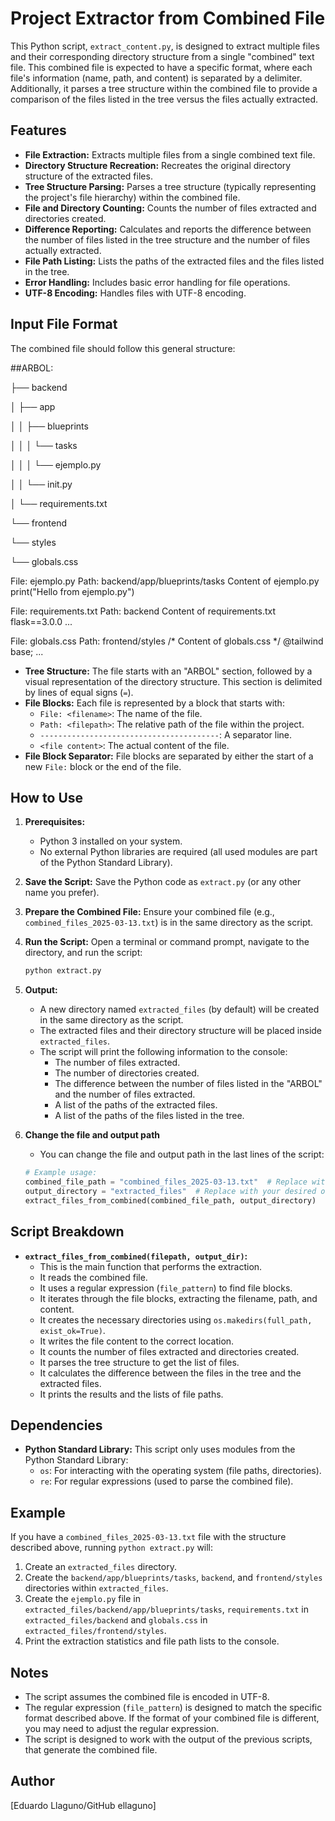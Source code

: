 # Project Extractor from Combined File

This Python script, `extract_content.py`, is designed to extract multiple files and their corresponding directory structure from a single "combined" text file. This combined file is expected to have a specific format, where each file's information (name, path, and content) is separated by a delimiter. Additionally, it parses a tree structure within the combined file to provide a comparison of the files listed in the tree versus the files actually extracted.

## Features

*   **File Extraction:** Extracts multiple files from a single combined text file.
*   **Directory Structure Recreation:** Recreates the original directory structure of the extracted files.
*   **Tree Structure Parsing:** Parses a tree structure (typically representing the project's file hierarchy) within the combined file.
*   **File and Directory Counting:** Counts the number of files extracted and directories created.
*   **Difference Reporting:** Calculates and reports the difference between the number of files listed in the tree structure and the number of files actually extracted.
*   **File Path Listing:** Lists the paths of the extracted files and the files listed in the tree.
*   **Error Handling:** Includes basic error handling for file operations.
*   **UTF-8 Encoding:** Handles files with UTF-8 encoding.

## Input File Format

The combined file should follow this general structure:

##ARBOL:

├── backend

│ ├── app

│ │ ├── blueprints

│ │ │ └── tasks

│ │ │ └── ejemplo.py

│ │ └── init.py

│ └── requirements.txt

└── frontend

└── styles

└── globals.css

File: ejemplo.py Path: backend/app/blueprints/tasks
Content of ejemplo.py
print("Hello from ejemplo.py")

File: requirements.txt Path: backend
Content of requirements.txt
flask==3.0.0 ...

File: globals.css Path: frontend/styles
/* Content of globals.css */ @tailwind base; ...

*   **Tree Structure:** The file starts with an "ARBOL" section, followed by a visual representation of the directory structure. This section is delimited by lines of equal signs (`=`).
*   **File Blocks:** Each file is represented by a block that starts with:
    *   `File: <filename>`: The name of the file.
    *   `Path: <filepath>`: The relative path of the file within the project.
    *   `----------------------------------------`: A separator line.
    *   `<file content>`: The actual content of the file.
*   **File Block Separator:** File blocks are separated by either the start of a new `File:` block or the end of the file.

## How to Use

1.  **Prerequisites:**
    *   Python 3 installed on your system.
    *   No external Python libraries are required (all used modules are part of the Python Standard Library).

2.  **Save the Script:** Save the Python code as `extract.py` (or any other name you prefer).

3.  **Prepare the Combined File:** Ensure your combined file (e.g., `combined_files_2025-03-13.txt`) is in the same directory as the script.

4.  **Run the Script:** Open a terminal or command prompt, navigate to the directory, and run the script:

    ```bash
    python extract.py
    ```

5.  **Output:**
    *   A new directory named `extracted_files` (by default) will be created in the same directory as the script.
    *   The extracted files and their directory structure will be placed inside `extracted_files`.
    *   The script will print the following information to the console:
        *   The number of files extracted.
        *   The number of directories created.
        *   The difference between the number of files listed in the "ARBOL" and the number of files extracted.
        *   A list of the paths of the extracted files.
        *   A list of the paths of the files listed in the tree.

6. **Change the file and output path**
    * You can change the file and output path in the last lines of the script:
    ```python
    # Example usage:
    combined_file_path = "combined_files_2025-03-13.txt"  # Replace with your file path
    output_directory = "extracted_files"  # Replace with your desired output directory
    extract_files_from_combined(combined_file_path, output_directory)
    ```

## Script Breakdown

*   **`extract_files_from_combined(filepath, output_dir)`:**
    *   This is the main function that performs the extraction.
    *   It reads the combined file.
    *   It uses a regular expression (`file_pattern`) to find file blocks.
    *   It iterates through the file blocks, extracting the filename, path, and content.
    *   It creates the necessary directories using `os.makedirs(full_path, exist_ok=True)`.
    *   It writes the file content to the correct location.
    *   It counts the number of files extracted and directories created.
    *   It parses the tree structure to get the list of files.
    *   It calculates the difference between the files in the tree and the extracted files.
    *   It prints the results and the lists of file paths.

## Dependencies

*   **Python Standard Library:** This script only uses modules from the Python Standard Library:
    *   `os`: For interacting with the operating system (file paths, directories).
    *   `re`: For regular expressions (used to parse the combined file).

## Example

If you have a `combined_files_2025-03-13.txt` file with the structure described above, running `python extract.py` will:

1.  Create an `extracted_files` directory.
2.  Create the `backend/app/blueprints/tasks`, `backend`, and `frontend/styles` directories within `extracted_files`.
3.  Create the `ejemplo.py` file in `extracted_files/backend/app/blueprints/tasks`, `requirements.txt` in `extracted_files/backend` and `globals.css` in `extracted_files/frontend/styles`.
4.  Print the extraction statistics and file path lists to the console.

## Notes

*   The script assumes the combined file is encoded in UTF-8.
*   The regular expression (`file_pattern`) is designed to match the specific format described above. If the format of your combined file is different, you may need to adjust the regular expression.
* The script is designed to work with the output of the previous scripts, that generate the combined file.

## Author

[Eduardo Llaguno/GitHub ellaguno]
